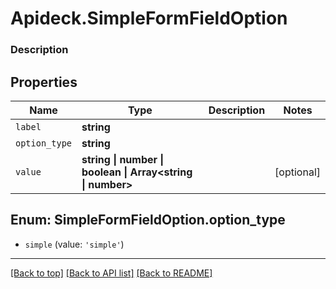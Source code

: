 # Apideck.SimpleFormFieldOption

### Description

## Properties
Name | Type | Description | Notes
------------ | ------------- | ------------- | -------------
`label` | **string** |  | 
`option_type` | **string** |  | 
`value` | **string \| number \| boolean \| Array&lt;string \| number&gt;** |  | [optional] 





<a name="SimpleFormFieldOptionOptionType"></a>
## Enum: SimpleFormFieldOption.option_type


* `simple` (value: `'simple'`)




---

[[Back to top]](#) [[Back to API list]](../../../../README.md#documentation-for-api-endpoints) [[Back to README]](../../../../README.md)



